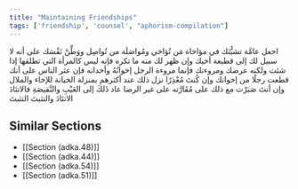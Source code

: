 ```yaml
---
title: "Maintaining Friendships"
tags: ['friendship', 'counsel', "aphorism-compilation"]
---
```


 اجعل عامَّة تشبُّثك في مؤاخاة مَن تُؤاخي ومُواصَلَة من تُواصِل ووَطِّنْ نَفْسَك على أنه لا سبيل لك إلى قطيعة أخيك وإن ظهر لك منه ما تكره فإنه ليس كالمرأة التي تطلقها إذا شئت ولكنه عرضك ومروءتك فإنما مروءة الرجل إخوانُهُ وأخدانه فإن عثر الناس على أنك قطعت رجلًا من إخوانك وإن كُنتَ مُعْذِرًا نزل ذلك عند أكثرهم بمنزلة الخيانة للإخاء والملال وإن أنتَ صَبَرْت مع ذلك على مُقَارَّته على غير الرضا عاد ذَلكَ إلى العَيْبِ والنَّقيصَةِ فالاتئادَ الاتئادَ والتثبتَ التثبتَ

## Similar Sections
- [[Section (adka.48)]]
 - [[Section (adka.44)]]
 - [[Section (adka.54)]]
 - [[Section (adka.51)]]
